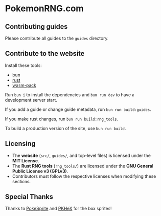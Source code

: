 # PokemonRNG.com

## Contributing guides

Please contribute all guides to the `guides` directory.

## Contribute to the website

Install these tools:

- [bun](https://bun.sh/)
- [rust](https://www.rust-lang.org/tools/install)
- [wasm-pack](https://rustwasm.github.io/wasm-pack/installer/)

Run `bun i` to install the dependencies and `bun run dev` to have a development server start.

If you add a guide or change guide metadata, run `bun run build:guides`.

If you make rust changes, run `bun run build:rng_tools`.

To build a production version of the site, use `bun run build`.

## Licensing

- The **website** (`src/`, `guides/`, and top-level files) is licensed under the **MIT License**.
- The **Rust RNG tools** (`rng_tools/`) are licensed under the **GNU General Public License v3 (GPLv3)**.
- Contributors must follow the respective licenses when modifying these sections.

## Special Thanks

Thanks to [PokeSprite](https://github.com/msikma/pokesprite/) and [PKHeX](https://github.com/kwsch/PKHeX) for the box sprites!
